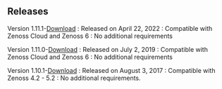 Releases
--------

Version 1.11.1-<a rel="nofollow" class="external" href="https://delivery.zenoss.com">Download</a>
:   Released on April 22, 2022
:   Compatible with Zenoss Cloud and Zenoss 6
:   No additional requirements

Version 1.11.0-<a rel="nofollow" class="external" href="https://delivery.zenoss.com">Download</a>
:   Released on July 2, 2019
:   Compatible with Zenoss Cloud and Zenoss 6
:   No additional requirements

Version 1.10.1-<a rel="nofollow" class="external" href="https://delivery.zenoss.com">Download</a>
:   Released on August 3, 2017
:   Compatible with Zenoss 4.2 - 5.2
:   No additional requirements.